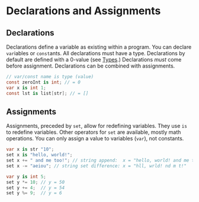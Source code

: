 # Declarations and Assignments

## Declarations

Declarations define a variable as existing within a program.
You can declare `var`iables or `const`ants.
All declarations must have a type.
Declarations by default are defined with a 0-value (see [Types](types.md).)
Declarations *must* come before assignment.
Declarations can be combined with assignments.

```cs
// var/const name is type (value)
const zeroInt is int; // = 0
var x is int 1;
const lst is list[str]; // = []
```

## Assignments

Assignments, preceded by `set`, allow for redefining variables.
They use `is` to redefine variables.
Other operators for `set` are available, mostly math operations.
You can only assign a value to variables (`var`), not constants.

```cs
var x is str "10";
set x is "hello, world!";
set x += " and me too!"; // string append:  x = "hello, world! and me too!"
set x -= "aeiou"; // string set difference: x = "hll, wrld! nd m t!"

var y is int 5;
set y *= 10; // y = 50
set y += 4;  // y = 54
set y %= 9;  // y = 6
```
